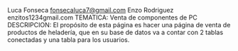 Luca Fonseca fonsecaluca7@gmail.com
Enzo Rodriguez enzitos1234gmail.com
TEMATICA: Venta de componentes de PC
DESCRIPCION:  El propósito de esta página es hacer una página de venta de productos de heladería, que en su base de datos va a contar con 2 tablas conectadas y una tabla para los usuarios.
